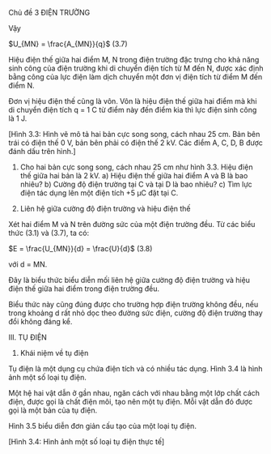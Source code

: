 Chủ đề 3 ĐIỆN TRƯỜNG

Vậy

$U_{MN} = \frac{A_{MN}}{q}$ (3.7)

Hiệu điện thế giữa hai điểm M, N trong điện trường đặc trưng cho khả năng sinh công của điện trường khi di chuyển điện tích từ M đến N, được xác định bằng công của lực điện làm dịch chuyển một đơn vị điện tích từ điểm M đến điểm N.

Đơn vị hiệu điện thế cũng là vôn. Vôn là hiệu điện thế giữa hai điểm mà khi di chuyển điện tích q = 1 C từ điểm này đến điểm kia thì lực điện sinh công là 1 J.

[Hình 3.3: Hình vẽ mô tả hai bản cực song song, cách nhau 25 cm. Bản bên trái có điện thế 0 V, bản bên phải có điện thế 2 kV. Các điểm A, C, D, B được đánh dấu trên hình.]

1. Cho hai bản cực song song, cách nhau 25 cm như hình 3.3. Hiệu điện thế giữa hai bản là 2 kV.
a) Hiệu điện thế giữa hai điểm A và B là bao nhiêu?
b) Cường độ điện trường tại C và tại D là bao nhiêu?
c) Tìm lực điện tác dụng lên một điện tích +5 μC đặt tại C.

3. Liên hệ giữa cường độ điện trường và hiệu điện thế

Xét hai điểm M và N trên đường sức của một điện trường đều. Từ các biểu thức (3.1) và (3.7), ta có:

$E = \frac{U_{MN}}{d} = \frac{U}{d}$ (3.8)

với d = MN.

Đây là biểu thức biểu diễn mối liên hệ giữa cường độ điện trường và hiệu điện thế giữa hai điểm trong điện trường đều.

Biểu thức này cũng đúng được cho trường hợp điện trường không đều, nếu trong khoảng d rất nhỏ dọc theo đường sức điện, cường độ điện trường thay đổi không đáng kể.

III. TỤ ĐIỆN

1. Khái niệm về tụ điện

Tụ điện là một dụng cụ chứa điện tích và có nhiều tác dụng. Hình 3.4 là hình ảnh một số loại tụ điện.

Một hệ hai vật dẫn ở gần nhau, ngăn cách với nhau bằng một lớp chất cách điện, được gọi là chất điện môi, tạo nên một tụ điện. Mỗi vật dẫn đó được gọi là một bản của tụ điện.

Hình 3.5 biểu diễn đơn giản cấu tạo của một loại tụ điện.

[Hình 3.4: Hình ảnh một số loại tụ điện thực tế]